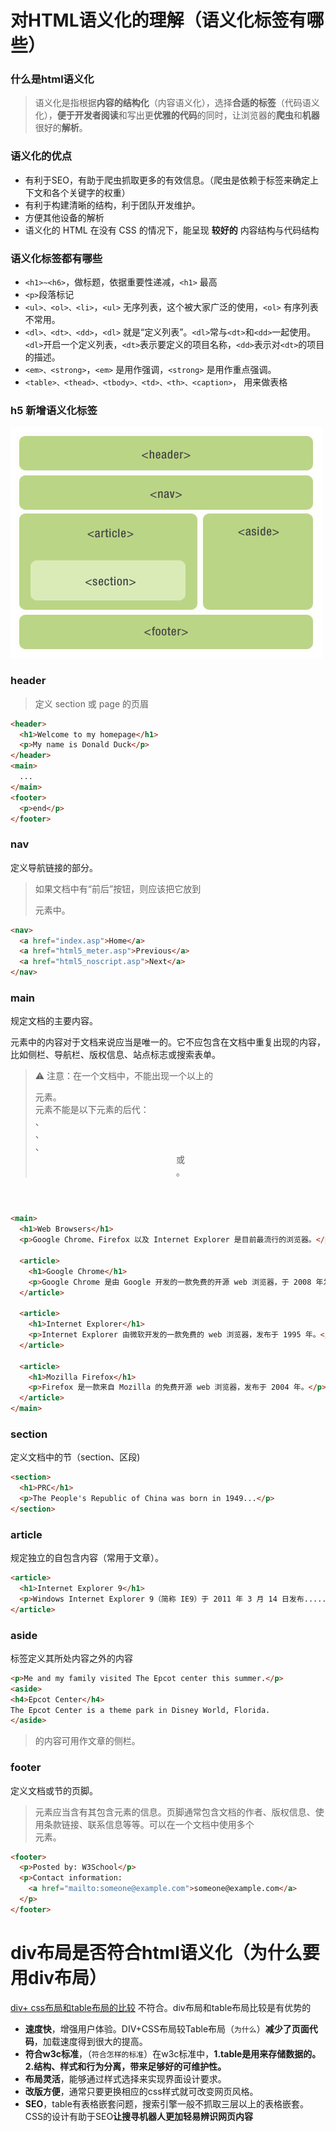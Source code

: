 # 对HTML语义化的理解（语义化标签有哪些）
### 什么是html语义化

> 语义化是指根据**内容的结构化**（内容语义化），选择**合适的标签**（代码语义化），**便于开发者阅读**和写出更**优雅的代码**的同时，让浏览器的**爬虫**和**机器**很好的**解析**。

### 语义化的优点

- 有利于SEO，有助于爬虫抓取更多的有效信息。（爬虫是依赖于标签来确定上下文和各个关键字的权重）
- 有利于构建清晰的结构，利于团队开发维护。
- 方便其他设备的解析
- 语义化的 HTML 在没有 CSS 的情况下，能呈现 **较好的** 内容结构与代码结构

### 语义化标签都有哪些

- `<h1>~<h6>`，做标题，依据重要性递减，`<h1>` 最高
- `<p>`段落标记
- `<ul>、<ol>、<li>`，`<ul>` 无序列表，这个被大家广泛的使用，`<ol>` 有序列表不常用。
- `<dl>、<dt>、<dd>`，`<dl>` 就是“定义列表”。`<dl>`常与`<dt>`和`<dd>`一起使用。`<dl>`开启一个定义列表，`<dt>`表示要定义的项目名称，`<dd>`表示对`<dt>`的项目的描述。
- `<em>、<strong>`，`<em>` 是用作强调，`<strong>` 是用作重点强调。
- `<table>、<thead>、<tbody>、<td>、<th>、<caption>`， 用来做表格

### h5 新增语义化标签

![HTML5 语义化](<https://github.com/glbb666/myNote/blob/master/review/html/images/html5-layout.jpg>)

### header

> 定义 section 或 page 的页眉

```html
<header>
  <h1>Welcome to my homepage</h1>
  <p>My name is Donald Duck</p>
</header>
<main>
  ...
</main>
<footer>
  <p>end</p>
</footer>
```

### nav

定义导航链接的部分。

> 如果文档中有“前后”按钮，则应该把它放到 <nav> 元素中。

```html
<nav>
  <a href="index.asp">Home</a>
  <a href="html5_meter.asp">Previous</a>
  <a href="html5_noscript.asp">Next</a>
</nav>
```

### main

规定文档的主要内容。

<main> 元素中的内容对于文档来说应当是唯一的。它不应包含在文档中重复出现的内容，比如侧栏、导航栏、版权信息、站点标志或搜索表单。 ️

> ⚠️️ 注意：在一个文档中，不能出现一个以上的 <main> 元素。<main> 元素不能是以下元素的后代：<article>、<aside>、<footer>、<header> 或 <nav>。

```html
<main>
  <h1>Web Browsers</h1>
  <p>Google Chrome、Firefox 以及 Internet Explorer 是目前最流行的浏览器。</p>

  <article>
    <h1>Google Chrome</h1>
    <p>Google Chrome 是由 Google 开发的一款免费的开源 web 浏览器，于 2008 年发布。</p>
  </article>

  <article>
    <h1>Internet Explorer</h1>
    <p>Internet Explorer 由微软开发的一款免费的 web 浏览器，发布于 1995 年。</p>
  </article>

  <article>
    <h1>Mozilla Firefox</h1>
    <p>Firefox 是一款来自 Mozilla 的免费开源 web 浏览器，发布于 2004 年。</p>
  </article>
</main>
```

### section

定义文档中的节（section、区段)

```html
<section>
  <h1>PRC</h1>
  <p>The People's Republic of China was born in 1949...</p>
</section>
```

### article

规定独立的自包含内容（常用于文章）。

```html
<article>
  <h1>Internet Explorer 9</h1>
  <p>Windows Internet Explorer 9（简称 IE9）于 2011 年 3 月 14 日发布.....</p>
</article>
```

### aside

标签定义其所处内容之外的内容

```html
<p>Me and my family visited The Epcot center this summer.</p>
<aside>
<h4>Epcot Center</h4>
The Epcot Center is a theme park in Disney World, Florida.
</aside>
```

> <aside> 的内容可用作文章的侧栏。

### footer

定义文档或节的页脚。

> <footer> 元素应当含有其包含元素的信息。页脚通常包含文档的作者、版权信息、使用条款链接、联系信息等等。可以在一个文档中使用多个 <footer> 元素。

```html
<footer>
  <p>Posted by: W3School</p>
  <p>Contact information:
    <a href="mailto:someone@example.com">someone@example.com</a>
  </p>
</footer>
```

# div布局是否符合html语义化（为什么要用div布局）

[div+ css布局和table布局的比较](https://blog.csdn.net/qq_40128682/article/details/89883319)
不符合。div布局和table布局比较是有优势的

- **速度快**，增强用户体验。DIV+CSS布局较Table布局（`为什么`）**减少了页面代码**，加载速度得到很大的提高。
-  **符合w3c标准**，（`符合怎样的标准`）在w3c标准中，**1.table是用来存储数据的。2.结构、样式和行为分离，带来足够好的可维护性。**
- **布局灵活**，能够通过样式选择来实现界面设计要求。
- **改版方便**，通常只要更换相应的css样式就可改变网页风格。
- **SEO**，table有表格嵌套问题，搜索引擎一般不抓取三层以上的表格嵌套。CSS的设计有助于SEO**让搜寻机器人更加轻易辨识网页内容**

